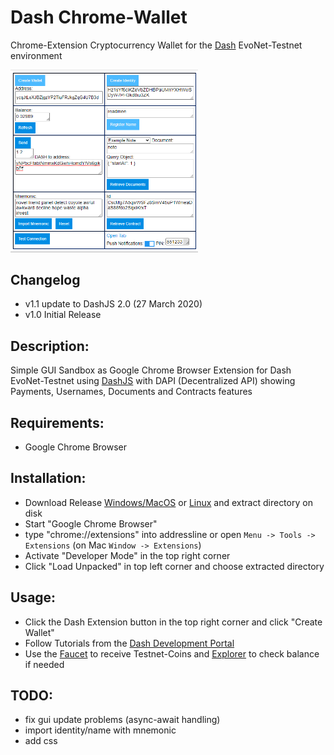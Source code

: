 # Dash Chrome-Wallet
Chrome-Extension Cryptocurrency Wallet for the [Dash](https://www.dash.org) EvoNet-Testnet environment

<img src="https://raw.githubusercontent.com/readme55/Dash-Chrome-Wallet/master/chrome-wallet.PNG" width="300" />

## Changelog
- v1.1 update to DashJS 2.0 (27 March 2020)
- v1.0 Initial Release

## Description:
Simple GUI Sandbox as Google Chrome Browser Extension for Dash EvoNet-Testnet using [DashJS](https://github.com/dashevo/DashJS) with DAPI (Decentralized API) showing Payments, Usernames, Documents and Contracts features

## Requirements:
- Google Chrome Browser

## Installation:
- Download Release [Windows/MacOS](https://github.com/readme55/Dash-Chrome-Wallet/archive/DashChromeWallet-1.1.zip) or [Linux](https://github.com/readme55/Dash-Chrome-Wallet/archive/DashChromeWallet-1.1.tar.gz) and extract directory on disk
- Start "Google Chrome Browser"
- type "chrome://extensions" into addressline or open `Menu -> Tools -> Extensions` (on Mac `Window -> Extensions`)
- Activate "Developer Mode" in the top right corner
- Click "Load Unpacked" in top left corner and choose extracted directory

## Usage:
- Click the Dash Extension button in the top right corner and click "Create Wallet"
- Follow Tutorials from the [Dash Development Portal](https://dashplatform.readme.io/docs/tutorial-create-and-fund-a-wallet)
- Use the [Faucet](http://devnet-evonet-28309188.us-west-2.elb.amazonaws.com/) to receive Testnet-Coins and [Explorer](http://devnet-evonet-28309188.us-west-2.elb.amazonaws.com:3001/insight/) to check balance if needed

## TODO:
- fix gui update problems (async-await handling)
- import identity/name with mnemonic
- add css



